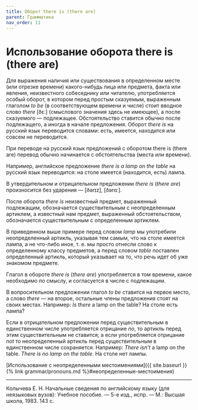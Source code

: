 ```yaml
---
title: Оборот there is (there are)
parent: Грамматика
nav_order: 11
---
```


# Использование оборота there is (there are)

Для выражения наличия или существования в определенном месте (или
отрезке времени) какого-нибудь лица или предмета, факта или явления,
неизвестного собеседнику или читателю, употребляется особый оборот, в
котором перед простым сказуемым, выраженным глаголом *to be* (в
соответствующем времени и числе) стоит вводное слово *there* [ðɛː]
(смыслового значения здесь не имеющее), а после сказуемого —
подлежащее.  Обстоятельство ставится обычно после подлежащего, а
иногда в начале предложения. Оборот *there is* на русский язык
переводится словами: есть, имеется, находится или совсем не
переводится.

При переводе на русский язык предложений с оборотом there is (there
are) перевод обычно начинается с обстоятельства (места или времени).

Например, английское предложение *there is a lamp on the table* на
русский язык переводится: на столе имеется (находится, есть) лампа.

В утвердительном и отрицательном предложении *there is* (*there are*)
произносится без ударения — [ðərɪz], [ðərɑː].

После оборота *there is* неизвестный предмет, выраженный подлежащим,
обозначается существительным с неопределенным артиклем, а известный
нам предмет, выраженный обстоятельством, обозначается существительным
с определенным артиклем.

В приведенном выше примере перед словом *lamp* мы употребили
неопределенный артикль, указывая тем самым, что на столе имеется
лампа, а не что-либо иное, т. е. мы просто отнесли слово к
определенному классу предметов, а перед словом *table* поставлен
определенный артикль, который указывает на то, что речь идет об уже
знакомом предмете.

Глагол в обороте *there is* (*there are*) употребляется в том времени,
какое необходимо по смыслу, и согласуется в числе с подлежащим.

В вопросительном предложении глагол *to be* ставится на первое место,
а слово *there* — на второе, остальные члены предложения стоят на
своих местах.  Например: *Is there* a lamp on the table?  На столе
есть лампа?

Если в отрицательном предложении перед существительным в единственном
числе употребляется отрицание *no*, то артикль перед этим
существительным не ставится; а если употребляется отрицание *not* то
неопределенный артикль перед существительным в единственном числе
сохраняется.  Например: *There isn’t* a lamp on the table.  *There is
no lamp on the table*.  На столе нет лампы.


[Использование с неопределенными местоимениями]({{ site.baseurl }}{% link grammar/pronouns.md %}#неопределенные-местоимения)

---

Колычева Е. Н.  Начальные сведения по английскому языку (для
неязыковых вузов): Учебное пособие. — 5-е изд., испр. — М.: Высшая
школа, 1983. 143 с.
